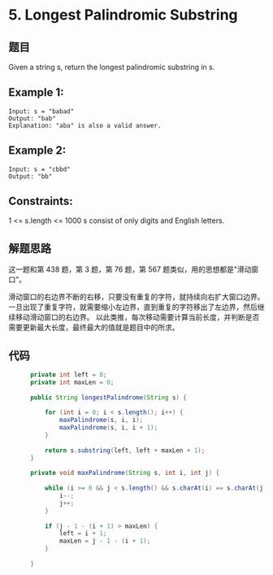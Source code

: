 # 5. Longest Palindromic Substring

## 题目

Given a string s, return the longest palindromic substring in s.

## Example 1:
```
Input: s = "babad"
Output: "bab"
Explanation: "aba" is also a valid answer.
```

## Example 2:

```
Input: s = "cbbd"
Output: "bb"
```

## Constraints:

1 <= s.length <= 1000
s consist of only digits and English letters.

## 解题思路

这一题和第 438 题，第 3 题，第 76 题，第 567 题类似，用的思想都是"滑动窗口”。

滑动窗口的右边界不断的右移，只要没有重复的字符，就持续向右扩大窗口边界。
一旦出现了重复字符，就需要缩小左边界，直到重复的字符移出了左边界，然后继续移动滑动窗口的右边界。
以此类推，每次移动需要计算当前长度，并判断是否需要更新最大长度，最终最大的值就是题目中的所求。

## 代码

```java
      private int left = 0;
      private int maxLen = 0;
  
      public String longestPalindrome(String s) {
  
          for (int i = 0; i < s.length(); i++) {
              maxPalindrome(s, i, i);
              maxPalindrome(s, i, i + 1);
          }
  
          return s.substring(left, left + maxLen + 1);
      }
  
      private void maxPalindrome(String s, int i, int j) {
  
          while (i >= 0 && j < s.length() && s.charAt(i) == s.charAt(j)) {
              i--;
              j++;
          }
  
          if (j - 1 - (i + 1) > maxLen) {
              left = i + 1;
              maxLen = j - 1 - (i + 1);
          }
  
      }

```